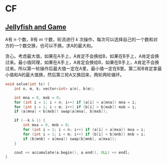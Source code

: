 # CF

## [Jellyfish and Game](https://codeforces.com/contest/1874/problem/A)

A有 $n$ 个数，B有 $m$ 个数，轮流进行 $k$ 次操作，每次可以选择自己的一个数和对方的一个数交换，也可以不换。求A的最大和。

贪心。考虑最大值，如果在A手上，A肯定不会换给B，如果在B手上，A肯定会换过来。最小值同理，如果在A手上，A肯定会换给B，如果在B手上，A肯定不会换过来。所以第一轮操作后最大值一定在A里，最小值一定在B里。第二轮B肯定拿最小值和A的最大值换，然后第三轮A又换回来，两轮两轮循环。

```cpp
void solve(int tc) {
    int n, m, k; vector<int> a(n), b(m);

    int mna = 0, mxb = 0;
    for (int i = 1; i < n; i++) if (a[i] < a[mna]) mna = i;
    for (int i = 1; i < m; i++) if (b[i] > b[mxb]) mxb = i;
    if (a[mna] < b[mxb]) swap(a[mna], b[mxb]);

    if (--k & 1) {
        int mxa = 0, mnb = 0;
        for (int i = 1; i < n; i++) if (a[i] > a[mxa]) mxa = i;
        for (int i = 1; i < m; i++) if (b[i] < b[mnb]) mnb = i;
        if (b[mnb] < a[mxa]) swap(b[mnb], a[mxa]);
    }

    cout << accumulate(a.begin(), a.end(), 0LL) << endl;
}
```
